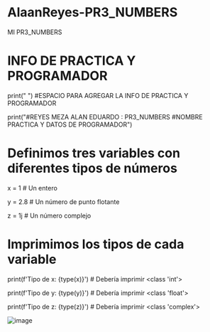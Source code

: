 # AlaanReyes-PR3_NUMBERS
MI PR3_NUMBERS
# INFO DE PRACTICA Y PROGRAMADOR
print(" ") #ESPACIO PARA AGREGAR LA INFO DE PRACTICA Y PROGRAMADOR

print("#REYES MEZA ALAN EDUARDO : PR3_NUMBERS #NOMBRE PRACTICA Y DATOS DE PROGRAMADOR")

# Definimos tres variables con diferentes tipos de números

x = 1         # Un entero

y = 2.8       # Un número de punto flotante

z = 1j        # Un número complejo

# Imprimimos los tipos de cada variable

print(f'Tipo de x: {type(x)}')  # Debería imprimir <class 'int'>

print(f'Tipo de y: {type(y)}')  # Debería imprimir <class 'float'>

print(f'Tipo de z: {type(z)}')  # Debería imprimir <class 'complex'>

![image](https://github.com/user-attachments/assets/4e4d2011-034e-4da4-89b0-b6f3f654ec67)




